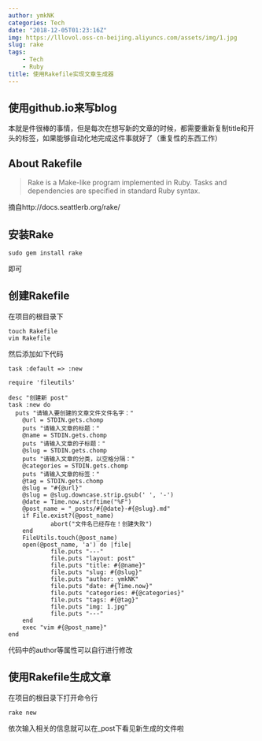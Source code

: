 ```yaml
---
author: ymkNK
categories: Tech
date: "2018-12-05T01:23:16Z"
img: https://lllovol.oss-cn-beijing.aliyuncs.com/assets/img/1.jpg
slug: rake
tags: 
    - Tech
    - Ruby
title: 使用Rakefile实现文章生成器
---
```

## 使用github.io来写blog
本就是件很棒的事情，但是每次在想写新的文章的时候，都需要重新复制title和开头的标签，如果能够自动化地完成这件事就好了（重复性的东西工作）
## About Rakefile
>Rake is a Make-like program implemented in Ruby. Tasks and dependencies are specified in standard Ruby syntax.

摘自http://docs.seattlerb.org/rake/

## 安装Rake
	sudo gem install rake

即可

## 创建Rakefile
在项目的根目录下

    touch Rakefile
    vim Rakefile

然后添加如下代码

	task :default => :new

	require 'fileutils'

	desc "创建新 post"
	task :new do
	  puts "请输入要创建的文章文件文件名字："
	    @url = STDIN.gets.chomp
	    puts "请输入文章的标题："
	    @name = STDIN.gets.chomp
	    puts "请输入文章的子标题："
	    @slug = STDIN.gets.chomp
	    puts "请输入文章的分类，以空格分隔："
	    @categories = STDIN.gets.chomp
	    puts "请输入文章的标签："
	    @tag = STDIN.gets.chomp
	    @slug = "#{@url}"
	    @slug = @slug.downcase.strip.gsub(' ', '-')
	    @date = Time.now.strftime("%F")
	    @post_name = "_posts/#{@date}-#{@slug}.md"
	    if File.exist?(@post_name)
	            abort("文件名已经存在！创建失败")
	    end
	    FileUtils.touch(@post_name)
	    open(@post_name, 'a') do |file|
	            file.puts "---"
	            file.puts "layout: post"
	            file.puts "title: #{@name}"
	            file.puts "slug: #{@slug}"
	            file.puts "author: ymkNK"
	            file.puts "date: #{Time.now}"
	            file.puts "categories: #{@categories}"
	            file.puts "tags: #{@tag}"
	            file.puts "img: 1.jpg"
	            file.puts "---"
	    end
	    exec "vim #{@post_name}"
	end

代码中的author等属性可以自行进行修改

## 使用Rakefile生成文章
在项目的根目录下打开命令行

	rake new

依次输入相关的信息就可以在_post下看见新生成的文件啦
